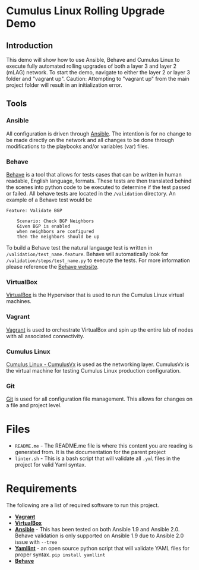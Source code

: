 # Cumulus Linux Rolling Upgrade Demo

## Introduction
This demo will show how to use Ansible, Behave and Cumulus Linux to execute fully automated rolling upgrades of both a layer 3 and layer 2 (mLAG) network. To start the demo, navigate to either the layer 2 or layer 3 folder and "vagrant up". Caution: Attempting to "vagrant up" from the main project folder will result in an initialization error. 

## Tools
### Ansible
All configuration is driven through [Ansible](http://ansible.com). The intention is for no change to be made directly on the network and all changes to be done through modifications to the playbooks and/or variables (var) files.
### Behave
[Behave](https://pythonhosted.org/behave/) is a tool that allows for tests cases that can be written in human readable, English language, formats. These tests are then translated behind the scenes into python code to be executed to determine if the test passed or failed. All behave tests are located in the `/validation` directory. An example of a Behave test would be
```
Feature: Validate BGP

    Scenario: Check BGP Neighbors
    Given BGP is enabled
    when neighbors are configured
    then the neighbors should be up
```
To build a Behave test the natural langauge test is written in `/validation/test_name.feature`. Behave will automatically look for `/validation/steps/test_name.py` to execute the tests. For more information please reference the [Behave website](https://pythonhosted.org/behave/).
### VirtualBox
[VirtualBox](https://www.virtualbox.org/wiki/Downloads) is the Hypervisor that is used to run the Cumulus Linux virtual machines.
### Vagrant
[Vagrant](https://www.vagrantup.com/) is used to orchestrate VirtualBox and spin up the entire lab of nodes with all associated connectivity. 
### Cumulus Linux
[Cumulus Linux - CumulusVx](http://cumulusnetworks.com/cumulus-vx/) is used as the networking layer. CumulusVx is the virtual machine for testing Cumulus Linux production configuration. 
### Git
[Git](https://git-scm.com/) is used for all configuration file management. This allows for changes on a file and project level. 

# Files
* `README.me` - The README.me file is where this content you are reading is generated from. It is the documentation for the parent project
* `linter.sh` - This is a bash script that will validate all `.yml` files in the project for valid Yaml syntax.

# Requirements
The following are a list of required software to run this project.
* **[Vagrant](https://www.vagrantup.com/)**
* **[VirtualBox](https://www.virtualbox.org/wiki/Downloads)**
* **[Ansible](http://ansible.com)** - This has been tested on both Ansible 1.9 and Ansible 2.0. Behave validation is only supported on Ansible 1.9 due to Ansible 2.0 issue with `--tree`
* **[Yamllint](https://pypi.python.org/pypi/yamllint)** - an open source python script that will validate YAML files for proper syntax. `pip install yamllint` 
* **[Behave](https://pythonhosted.org/behave/install.html)**



